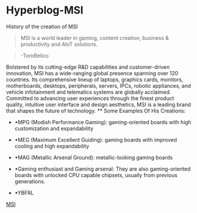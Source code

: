 # Hyperblog-MSI
History of the creation of MSI
>MSI is a world leader in gaming, content creation, business & productivity and AIoT solutions.

>-ToroBelico

Bolstered by its cutting-edge R&D capabilities and customer-driven innovation, MSI has a wide-ranging global presence spanning over 120 countries. Its comprehensive lineup of laptops, graphics cards, monitors, motherboards, desktops, peripherals, servers, IPCs, robotic appliances, and vehicle infotainment and telematics systems are globally acclaimed. Committed to advancing user experiences through the finest product quality, intuitive user interface and design aesthetics, MSI is a leading brand that shapes the future of technology.
**
Some Examples Of His Creations:

- •MPG (Modish Performance Gaming): gaming-oriented boards with high customization and expandability

- •MEG (Maximum Excellent Guiding): gaming boards with improved cooling and high expandability

- •MAG (Metallic Arsenal Ground): metallic-looking gaming boards

- •Gaming enthusiast and Gaming arsenal: They are also gaming-oriented boards with unlocked CPU capable chipsets, usually from previous generations.

- •YBFRL

[MSI](https://www.msi.com/index.php)

